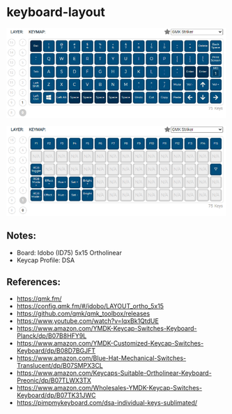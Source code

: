 # keyboard-layout

![layer-0](/images/layer-0.png)

![layer-1](/images/layer-1.png)

## Notes:

- Board: Idobo (ID75) 5x15 Ortholinear
- Keycap Profile: DSA

## References:

- https://qmk.fm/
- https://config.qmk.fm/#/idobo/LAYOUT_ortho_5x15
- https://github.com/qmk/qmk_toolbox/releases
- https://www.youtube.com/watch?v=IqxBk1QtdUE
- https://www.amazon.com/YMDK-Keycap-Switches-Keyboard-Planck/dp/B07B8HFY9L
- https://www.amazon.com/YMDK-Customized-Keycap-Switches-Keyboard/dp/B08D7BGJFT
- https://www.amazon.com/Blue-Hat-Mechanical-Switches-Translucent/dp/B07SMPX3CL
- https://www.amazon.com/Keycaps-Suitable-Ortholinear-Keyboard-Preonic/dp/B07TLWX3TX
- https://www.amazon.com/Wholesales-YMDK-Keycap-Switches-Keyboard/dp/B07TK31JWC
- https://pimpmykeyboard.com/dsa-individual-keys-sublimated/